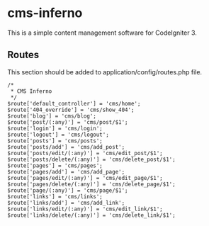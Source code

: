# cms-inferno

This is a simple content management software for CodeIgniter 3.

## Routes

This section should be added to application/config/routes.php file.

```
/*
 * CMS Inferno
 */
$route['default_controller'] = 'cms/home';
$route['404_override'] = 'cms/show_404';
$route['blog'] = 'cms/blog';
$route['post/(:any)'] = 'cms/post/$1';
$route['login'] = 'cms/login';
$route['logout'] = 'cms/logout';
$route['posts'] = 'cms/posts';
$route['posts/add'] = 'cms/add_post';
$route['posts/edit/(:any)'] = 'cms/edit_post/$1';
$route['posts/delete/(:any)'] = 'cms/delete_post/$1';
$route['pages'] = 'cms/pages';
$route['pages/add'] = 'cms/add_page';
$route['pages/edit/(:any)'] = 'cms/edit_page/$1';
$route['pages/delete/(:any)'] = 'cms/delete_page/$1';
$route['page/(:any)'] = 'cms/page/$1';
$route['links'] = 'cms/links';
$route['links/add'] = 'cms/add_link';
$route['links/edit/(:any)'] = 'cms/edit_link/$1';
$route['links/delete/(:any)'] = 'cms/delete_link/$1';
```
